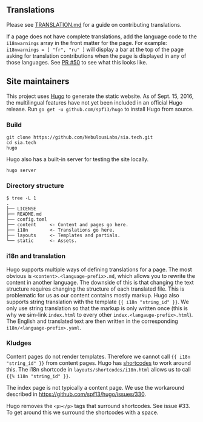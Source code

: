 Translations
-------------------------

Please see [TRANSLATION.md](TRANSLATION.md) for a guide on contributing translations.

If a page does not have complete translations, add the language code to the `i18nwarnings` array in the front matter for the page. For example: `i18nwarnings = [ "fr", "ru" ]` will display a bar at the top of the page asking for translation contributions when the page is displayed in any of those languages. See [PR #50](https://github.com/NebulousLabs/sia.tech/pull/50) to see what this looks like.

Site maintainers
----------------

This project uses [Hugo](https://github.com/spf13/Hugo/) to generate the static website. As of Sept. 15, 2016, the multilingual features have not yet been included in an official Hugo release. Run `go get -u github.com/spf13/hugo` to install Hugo from source.

### Build

```
git clone https://github.com/NebulousLabs/sia.tech.git
cd sia.tech
hugo
```

Hugo also has a built-in server for testing the site locally.
```
hugo server
```


### Directory structure
```
$ tree -L 1
.
├── LICENSE
├── README.md
├── config.toml
├── content     <- Content and pages go here.
├── i18n        <- Translations go here.
├── layouts     <- Templates and partials.
└── static      <- Assets.
```


### i18n and translation

Hugo supports multiple ways of defining translations for a page. The most obvious is `<content>.<language-prefix>.md`, which allows you to rewrite the content in another language. The downside of this is that changing the text structure requires changing the structure of each translated file. This is problematic for us as our content contains mostly markup. Hugo also supports string translation with the template `{{ i18n "string_id" }}`. We only use string translation so that the markup is only written once (this is why we sim-link `index.html` to every other `index.<langauge-prefix>.html`). The English and translated text are then written in the corresponding `i18n/<language-prefix>.yaml`.


### Kludges

Content pages do not render templates. Therefore we cannot call `{{ i18n "string_id" }}` from content pages. Hugo has [shortcodes](https://gohugo.io/extras/shortcodes/) to work around this. The i18n shortcode in `layouts/shortcodes/i18n.html` allows us to call `{{% i18n "string_id" }}`.

The index page is not typically a content page. We use the workaround described in https://github.com/spf13/hugo/issues/330.

Hugo removes the `<p></p>` tags that surround shortcodes. See issue #33. To get around this we surround the shortcodes with a space.
